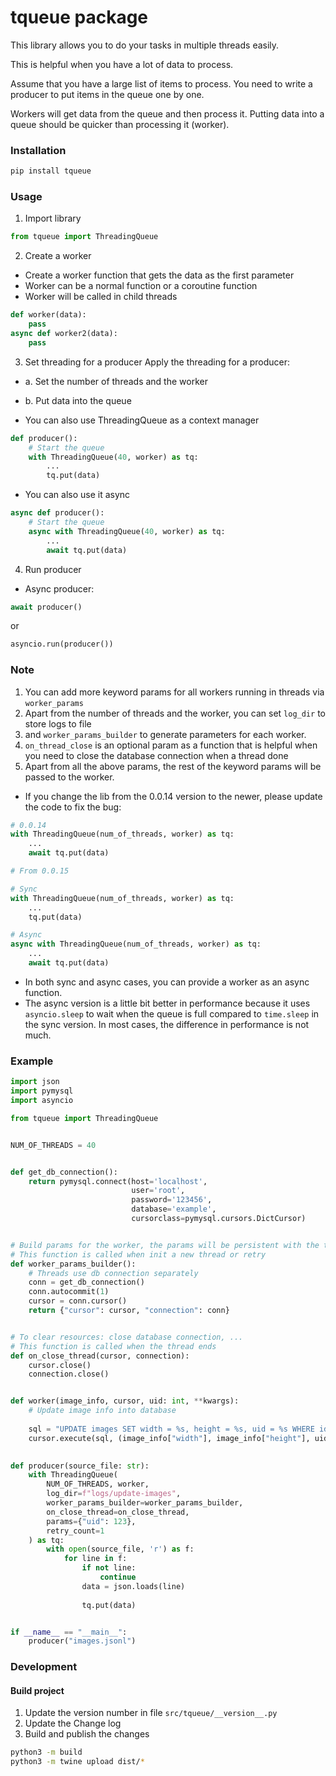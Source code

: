 # tqueue package

This library allows you to do your tasks in multiple threads easily.

This is helpful when you have a lot of data to process.

Assume that you have a large list of items to process. You need to write a producer to put items in the queue one by one.

Workers will get data from the queue and then process it. Putting data into a queue should be quicker than processing it (worker).

### Installation

```bash
pip install tqueue
```


### Usage
1. Import library
```python
from tqueue import ThreadingQueue
```
2. Create a worker
- Create a worker function that gets the data as the first parameter
- Worker can be a normal function or a coroutine function
- Worker will be called in child threads

```python
def worker(data):
    pass
async def worker2(data):
    pass
```

3. Set threading for a producer
Apply the threading for a producer:
- a. Set the number of threads and the worker
- b. Put data into the queue

- You can also use ThreadingQueue as a context manager

```python
def producer():
    # Start the queue
    with ThreadingQueue(40, worker) as tq:
        ...
        tq.put(data)
```

- You can also use it async

```python
async def producer():
    # Start the queue
    async with ThreadingQueue(40, worker) as tq:
        ...
        await tq.put(data)
```

4. Run producer

* Async producer:
```python
await producer()
```
or
```python
asyncio.run(producer())
```


### Note
1. You can add more keyword params for all workers running in threads via `worker_params`
2. Apart from the number of threads and the worker, you can set `log_dir` to store logs to file 
3. and `worker_params_builder` to generate parameters for each worker.
4. `on_thread_close` is an optional param as a function that is helpful when you need to close the database connection when a thread done
5. Apart from all the above params, the rest of the keyword params will be passed to the worker.

* If you change the lib from the 0.0.14 version to the newer, please update the code to fix the bug:
```python
# 0.0.14
with ThreadingQueue(num_of_threads, worker) as tq:
    ...
    await tq.put(data)
```

```python
# From 0.0.15

# Sync
with ThreadingQueue(num_of_threads, worker) as tq:
    ...
    tq.put(data)

# Async
async with ThreadingQueue(num_of_threads, worker) as tq:
    ...
    await tq.put(data)
```

* In both sync and async cases, you can provide a worker as an async function.
* The async version is a little bit better in performance because it uses `asyncio.sleep` to wait when the queue is full compared to `time.sleep` in the sync version. In most cases, the difference in performance is not much.

### Example

```python
import json
import pymysql
import asyncio

from tqueue import ThreadingQueue


NUM_OF_THREADS = 40


def get_db_connection():
    return pymysql.connect(host='localhost',
                           user='root',
                           password='123456',
                           database='example',
                           cursorclass=pymysql.cursors.DictCursor)


# Build params for the worker, the params will be persistent with the thread
# This function is called when init a new thread or retry
def worker_params_builder():
    # Threads use db connection separately
    conn = get_db_connection()
    conn.autocommit(1)
    cursor = conn.cursor()
    return {"cursor": cursor, "connection": conn}


# To clear resources: close database connection, ...
# This function is called when the thread ends
def on_close_thread(cursor, connection):
    cursor.close()
    connection.close()


def worker(image_info, cursor, uid: int, **kwargs):
    # Update image info into database
    
    sql = "UPDATE images SET width = %s, height = %s, uid = %s WHERE id = %s"
    cursor.execute(sql, (image_info["width"], image_info["height"], uid, image_info["id"]))
    

def producer(source_file: str):
    with ThreadingQueue(
        NUM_OF_THREADS, worker,
        log_dir=f"logs/update-images",
        worker_params_builder=worker_params_builder,
        on_close_thread=on_close_thread,
        params={"uid": 123},
        retry_count=1
    ) as tq:
        with open(source_file, 'r') as f:
            for line in f:
                if not line:
                    continue
                data = json.loads(line)
    
                tq.put(data)


if __name__ == "__main__":
    producer("images.jsonl")
```

### Development

#### Build project

1. Update the version number in file `src/tqueue/__version__.py`
2. Update the Change log
3. Build and publish the changes

```bash
python3 -m build
python3 -m twine upload dist/*
```
